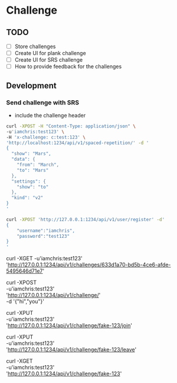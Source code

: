# Challenge
## TODO
- [ ] Store challenges
- [ ] Create UI for plank challenge
- [ ] Create UI for SRS challenge
- [ ] How to provide feedback for the challenges

## Development

### Send challenge with SRS

- include the challenge header

```sh
curl -XPOST -H "Content-Type: application/json" \
-u'iamchris:test123' \
-H 'x-challenge: c:test:123' \
'http://localhost:1234/api/v1/spaced-repetition/' -d '
{
  "show": "Mars",
  "data": {
    "from": "March",
    "to": "Mars"
  },
  "settings": {
    "show": "to"
  },
  "kind": "v2"
}
'
```

```sh
curl -XPOST 'http://127.0.0.1:1234/api/v1/user/register' -d'
{
    "username":"iamchris",
    "password":"test123"
}
'
```

curl -XGET -u'iamchris:test123' \
'http://127.0.0.1:1234/api/v1/challenges/633d1a70-bd5b-4ce6-afde-5495646d71e7'

curl -XPOST \
-u'iamchris:test123' \
'http://127.0.0.1:1234/api/v1/challenge/' \
-d '{"hi","you"}'

curl -XPUT \
-u'iamchris:test123' \
'http://127.0.0.1:1234/api/v1/challenge/fake-123/join'

curl -XPUT \
-u'iamchris:test123' \
'http://127.0.0.1:1234/api/v1/challenge/fake-123/leave'

curl -XGET \
-u'iamchris:test123' \
'http://127.0.0.1:1234/api/v1/challenge/fake-123'
